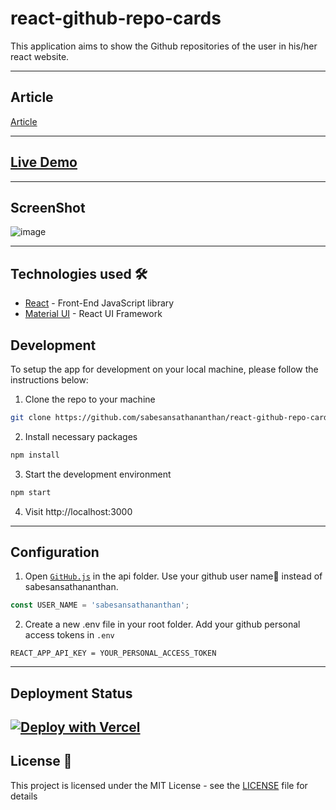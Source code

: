 # react-github-repo-cards

This application aims to show the Github repositories of the user in his/her react website.

---

## Article

[Article](https://medium.com/design-bootcamp/embed-your-github-project-on-your-react-website-ccefacc30f62)

---

## [Live Demo](https://react-github-repo-cards.vercel.app/)

---

## ScreenShot

![image](./docs/ScreenShot.JPG)

---

## Technologies used 🛠️

- [React](https://es.reactjs.org/) - Front-End JavaScript library
- [Material UI](https://material-ui.com/) - React UI Framework

## Development

To setup the app for development on your local machine, please follow the instructions below:

1. Clone the repo to your machine

```bash
git clone https://github.com/sabesansathananthan/react-github-repo-cards.git
```

2. Install necessary packages

```bash
npm install
```

3. Start the development environment

```bash
npm start
```

4. Visit http://localhost:3000

---

## Configuration

1. Open [`GitHub.js`](./src/api/GitHub.js) in the api folder. Use your github user name👤 instead of sabesansathananthan.

```JavaScript
const USER_NAME = 'sabesansathananthan';
```

2. Create a new .env file in your root folder. Add your github personal access tokens in `.env`

```
REACT_APP_API_KEY = YOUR_PERSONAL_ACCESS_TOKEN
```

---

## Deployment Status

## [![Deploy with Vercel](https://vercel.com/button)](https://vercel.com/new/git/external?repository-url=https://github.com/sabesansathananthan/react-github-repo-cards)

## License 📄

This project is licensed under the MIT License - see the [LICENSE](./LICENSE) file for details
